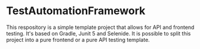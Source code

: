 # TestAutomationFramework
This respository is a simple template project that allows for API and frontend testing. It's based on Gradle, Junit 5 and Selenide. It is possible to split this project into a pure frontend or a pure API testing template.
